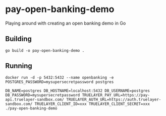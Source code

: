 # pay-open-banking-demo
Playing around with creating an open banking demo in Go


## Building
```go build -o pay-open-banking-demo .```

## Running

```docker run -d -p 5432:5432 --name openbanking -e POSTGRES_PASSWORD=mysupersecretpassword postgres```

```DB_NAME=postgres DB_HOSTNAME=localhost:5432 DB_USERNAME=postgres DB_PASSWORD=mysupersecretpassword TRUELAYER_PAY_URL=https://pay-api.truelayer-sandbox.com/ TRUELAYER_AUTH_URL=https://auth.truelayer-sandbox.com/ TRUELAYER_CLIENT_ID=xxx TRUELAYER_CLIENT_SECRET=xxx ./pay-open-banking-demo```